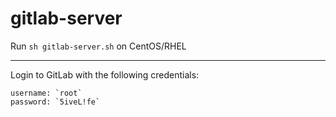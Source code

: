 # gitlab-server

Run `sh gitlab-server.sh` on CentOS/RHEL

***

Login to GitLab with the following credentials:

```
username: `root`
password: `5iveL!fe`
```
